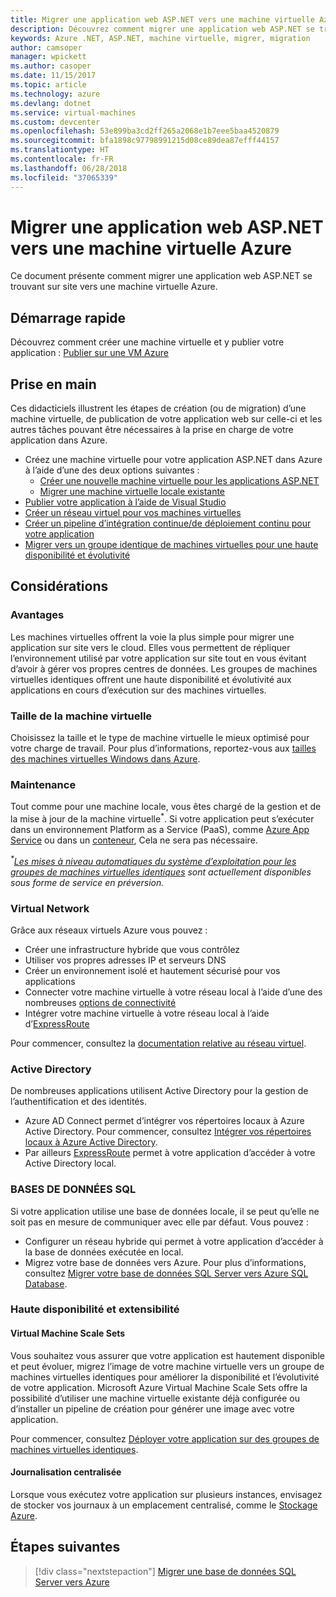 ```yaml
---
title: Migrer une application web ASP.NET vers une machine virtuelle Azure
description: Découvrez comment migrer une application web ASP.NET se trouvant sur site vers une machine virtuelle Azure.
keywords: Azure .NET, ASP.NET, machine virtuelle, migrer, migration
author: camsoper
manager: wpickett
ms.author: casoper
ms.date: 11/15/2017
ms.topic: article
ms.technology: azure
ms.devlang: dotnet
ms.service: virtual-machines
ms.custom: devcenter
ms.openlocfilehash: 53e899ba3cd2ff265a2068e1b7eee5baa4520879
ms.sourcegitcommit: bfa1898c97798991215d08ce89dea87efff44157
ms.translationtype: HT
ms.contentlocale: fr-FR
ms.lasthandoff: 06/28/2018
ms.locfileid: "37065339"
---
```

# <a name="migrate-an-aspnet-web-application-to-an-azure-virtual-machine"></a>Migrer une application web ASP.NET vers une machine virtuelle Azure

Ce document présente comment migrer une application web ASP.NET se trouvant sur site vers une machine virtuelle Azure.

## <a name="quickstart"></a>Démarrage rapide

Découvrez comment créer une machine virtuelle et y publier votre application : [Publier sur une VM Azure](https://tutorials.visualstudio.com/aspnet-vm/intro)

## <a name="get-started"></a>Prise en main

Ces didacticiels illustrent les étapes de création (ou de migration) d’une machine virtuelle, de publication de votre application web sur celle-ci et les autres tâches pouvant être nécessaires à la prise en charge de votre application dans Azure.

- Créez une machine virtuelle pour votre application ASP.NET dans Azure à l’aide d’une des deux options suivantes :
    - [Créer une nouvelle machine virtuelle pour les applications ASP.NET](https://go.microsoft.com/fwlink/?linkid=863237)
    - [Migrer une machine virtuelle locale existante](https://docs.microsoft.com/azure/site-recovery/tutorial-migrate-on-premises-to-azure)
- [Publier votre application à l’aide de Visual Studio](https://go.microsoft.com/fwlink/?linkid=863240)
- [Créer un réseau virtuel pour vos machines virtuelles](https://docs.microsoft.com/azure/virtual-network/virtual-network-get-started-vnet-subnet)
- [Créer un pipeline d’intégration continue/de déploiement continu pour votre application](https://docs.microsoft.com/vsts/build-release/apps/cd/deploy-webdeploy-iis-deploygroups)
- [Migrer vers un groupe identique de machines virtuelles pour une haute disponibilité et évolutivité](https://docs.microsoft.com/azure/virtual-machine-scale-sets/virtual-machine-scale-sets-deploy-app)

## <a name="considerations"></a>Considérations

### <a name="benefits"></a>Avantages

Les machines virtuelles offrent la voie la plus simple pour migrer une application sur site vers le cloud.  Elles vous permettent de répliquer l’environnement utilisé par votre application sur site tout en vous évitant d’avoir à gérer vos propres centres de données.  Les groupes de machines virtuelles identiques offrent une haute disponibilité et évolutivité aux applications en cours d’exécution sur des machines virtuelles.

### <a name="virtual-machine-size"></a>Taille de la machine virtuelle

Choisissez la taille et le type de machine virtuelle le mieux optimisé pour votre charge de travail.  Pour plus d’informations, reportez-vous aux [tailles des machines virtuelles Windows dans Azure](https://docs.microsoft.com/azure/virtual-machines/windows/sizes).

### <a name="maintenance"></a>Maintenance 

Tout comme pour une machine locale, vous êtes chargé de la gestion et de la mise à jour de la machine virtuelle<sup>&#42;</sup>.  Si votre application peut s’exécuter dans un environnement Platform as a Service (PaaS), comme [Azure App Service](https://docs.microsoft.com/azure/app-service/) ou dans un [conteneur](https://docs.microsoft.com/azure/app-service/containers/), Cela ne sera pas nécessaire.

*<sup>&#42;</sup>[Les mises à niveau automatiques du système d’exploitation pour les groupes de machines virtuelles identiques](https://docs.microsoft.com/azure/virtual-machine-scale-sets/virtual-machine-scale-sets-automatic-upgrade) sont actuellement disponibles sous forme de service en préversion.*

### <a name="virtual-networks"></a>Virtual Network

Grâce aux réseaux virtuels Azure vous pouvez :
- Créer une infrastructure hybride que vous contrôlez
- Utiliser vos propres adresses IP et serveurs DNS
- Créer un environnement isolé et hautement sécurisé pour vos applications
- Connecter votre machine virtuelle à votre réseau local à l’aide d’une des nombreuses [options de connectivité](https://docs.microsoft.com/azure/vpn-gateway/vpn-gateway-about-vpngateways#s2smulti)
- Intégrer votre machine virtuelle à votre réseau local à l’aide d’[ExpressRoute](https://azure.microsoft.com/services/expressroute/)

Pour commencer, consultez la [documentation relative au réseau virtuel](https://docs.microsoft.com/azure/virtual-network/).

### <a name="active-directory"></a>Active Directory
De nombreuses applications utilisent Active Directory pour la gestion de l’authentification et des identités.  
- Azure AD Connect permet d’intégrer vos répertoires locaux à Azure Active Directory.  Pour commencer, consultez [Intégrer vos répertoires locaux à Azure Active Directory](https://docs.microsoft.com/azure/active-directory/connect/active-directory-aadconnect).  
- Par ailleurs [ExpressRoute](https://azure.microsoft.com/services/expressroute/) permet à votre application d’accéder à votre Active Directory local.

### <a name="sql-databases"></a>BASES DE DONNÉES SQL

Si votre application utilise une base de données locale, il se peut qu’elle ne soit pas en mesure de communiquer avec elle par défaut. Vous pouvez :
- Configurer un réseau hybride qui permet à votre application d’accéder à la base de données exécutée en local.  
- Migrez votre base de données vers Azure.  Pour plus d’informations, consultez [Migrer votre base de données SQL Server vers Azure SQL Database](dotnet-howto-migrate-sql.md).

### <a name="high-availability-and-scalability"></a>Haute disponibilité et extensibilité

#### <a name="virtual-machine-scale-sets"></a>Virtual Machine Scale Sets
Vous souhaitez vous assurer que votre application est hautement disponible et peut évoluer, migrez l’image de votre machine virtuelle vers un groupe de machines virtuelles identiques pour améliorer la disponibilité et l’évolutivité de votre application.  Microsoft Azure Virtual Machine Scale Sets offre la possibilité d’utiliser une machine virtuelle existante déjà configurée ou d’installer un pipeline de création pour générer une image avec votre application.  

Pour commencer, consultez [Déployer votre application sur des groupes de machines virtuelles identiques](https://docs.microsoft.com/azure/virtual-machine-scale-sets/virtual-machine-scale-sets-deploy-app).

#### <a name="centralized-logging"></a>Journalisation centralisée
Lorsque vous exécutez votre application sur plusieurs instances, envisagez de stocker vos journaux à un emplacement centralisé, comme le [Stockage Azure](https://docs.microsoft.com/azure/storage/).

## <a name="next-steps"></a>Étapes suivantes

> [!div class="nextstepaction"]
> [Migrer une base de données SQL Server vers Azure](dotnet-howto-migrate-sql.md)